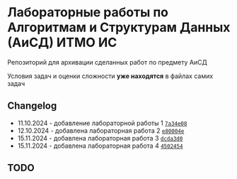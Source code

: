 # Лабораторные работы по Алгоритмам и Структурам Данных (АиСД) ИТМО ИС

Репозиторий для архивации сделанных работ по предмету АиСД

Условия задач и оценки сложности **уже находятся** в файлах самих задач

## Changelog
- 11.10.2024 - добавление лабораторной работы 1 [`7a34e08`](https://github.com/w0rl3x/Algorithms-And-Data-Structures-ITMO/commit/7a34e08aec9154ff8ea252c018d859ba32741bb8)
- 12.10.2024 - добавлена лабораторная работа 2 [`e80004e`](https://github.com/w0rl3x/Algorithms-And-Data-Structures-ITMO/commit/e80004efc1c6c4b1fb93a04e03c89b20484d3d6f)
- 15.11.2024 - добавлена лабораторная работа 3 [`dcda3d0`](https://github.com/w0rl3x/Algorithms-And-Data-Structures-ITMO/commit/dcda3d0ca7b5fa82dd0768a20403d53cf9083e67)
- 15.11.2024 - добавлена лабораторная работа 4 [`4502454`](https://github.com/w0rl3x/Algorithms-And-Data-Structures-ITMO/commit/4502454ee8838b2551f00c1528ae2f32d2a14ecb)

## TODO
